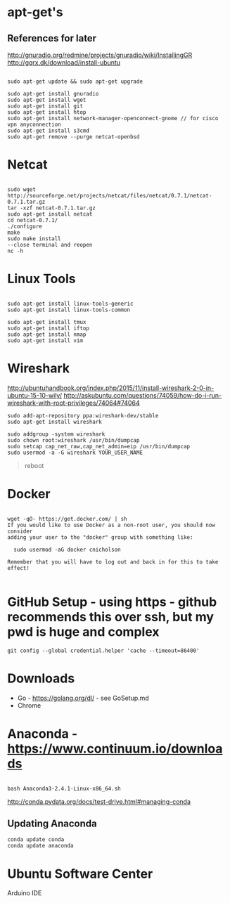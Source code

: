 #  apt-get's 

## References for later
http://gnuradio.org/redmine/projects/gnuradio/wiki/InstallingGR
http://gqrx.dk/download/install-ubuntu


```shell

sudo apt-get update && sudo apt-get upgrade

sudo apt-get install gnuradio
sudo apt-get install wget
sudo apt-get install git
sudo apt-get install htop
sudo apt-get install network-manager-openconnect-gnome // for cisco vpn anyconnection
sudo apt-get install s3cmd
sudo apt-get remove --purge netcat-openbsd
```

# Netcat

```Shell

sudo wget http://sourceforge.net/projects/netcat/files/netcat/0.7.1/netcat-0.7.1.tar.gz
tar -xzf netcat-0.7.1.tar.gz
sudo apt-get install netcat
cd netcat-0.7.1/
./configure
make
sudo make install
--close terminal and reopen
nc -h

```

# Linux Tools

```shell

sudo apt-get install linux-tools-generic
sudo apt-get install linux-tools-common

sudo apt-get install tmux
sudo apt-get install iftop
sudo apt-get install nmap
sudo apt-get install vim

```

# Wireshark
http://ubuntuhandbook.org/index.php/2015/11/install-wireshark-2-0-in-ubuntu-15-10-wily/
http://askubuntu.com/questions/74059/how-do-i-run-wireshark-with-root-privileges/74064#74064


```shell
sudo add-apt-repository ppa:wireshark-dev/stable
sudo apt-get install wireshark

sudo addgroup -system wireshark
sudo chown root:wireshark /usr/bin/dumpcap
sudo setcap cap_net_raw,cap_net_admin=eip /usr/bin/dumpcap
sudo usermod -a -G wireshark YOUR_USER_NAME

```

> reboot

# Docker

```shell

wget -qO- https://get.docker.com/ | sh
If you would like to use Docker as a non-root user, you should now consider
adding your user to the "docker" group with something like:

  sudo usermod -aG docker cnicholson

Remember that you will have to log out and back in for this to take effect!


```
# GitHub Setup - using https - github recommends this over ssh, but my pwd is huge and complex
```shell
git config --global credential.helper 'cache --timeout=86400'
```


# Downloads
* Go - https://golang.org/dl/ - see GoSetup.md
* Chrome


# Anaconda - https://www.continuum.io/downloads
```Shell

bash Anaconda3-2.4.1-Linux-x86_64.sh

```
http://conda.pydata.org/docs/test-drive.html#managing-conda

## Updating Anaconda
```shell
conda update conda
conda update anaconda
```

# Ubuntu Software Center
Arduino IDE




